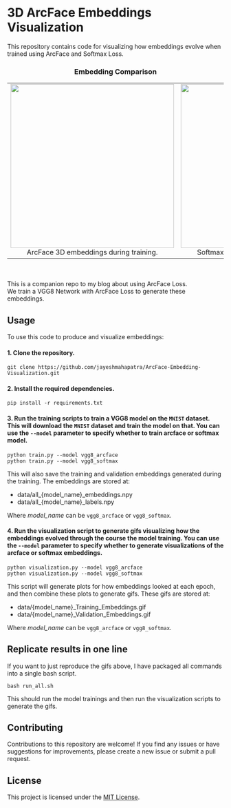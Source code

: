 
# 3D ArcFace Embeddings Visualization

This repository contains code for visualizing how embeddings evolve when trained using ArcFace and Softmax Loss.


<div align="center">
   <h3>Embedding Comparison</h3>
   <table>
      <tr>
         <td align="center">
            <img src="data/vgg8_arcface_Training_Embeddings.gif" width="380" height="380" />
            <br />
            ArcFace 3D embeddings during training.
         </td>
         <td align="center">
            <img src="data/vgg8_softmax_Training_Embeddings.gif" width="380" height="380" />
            <br />
            Softmax 3D embeddings during training.
         </td>
      </tr>
   </table>
</div>

<br />
<br />
This is a companion repo to my blog about using ArcFace Loss.<br />
We train a VGG8 Network with ArcFace Loss to generate these embeddings.
<br />

## Usage

To use this code to produce and visualize embeddings:

#### 1. Clone the repository.
```
git clone https://github.com/jayeshmahapatra/ArcFace-Embedding-Visualization.git
```

#### 2. Install the required dependencies.
```
pip install -r requirements.txt
```

#### 3. Run the training scripts to train a VGG8 model on the `MNIST` dataset. This will download the `MNIST` dataset and train the model on that. You can use the `--model` parameter to specify whether to train arcface or softmax model.

```
python train.py --model vgg8_arcface
python train.py --model vgg8_softmax
```

This will also save the training and validation embeddings generated during the training. The embeddings are stored at:

- data/all_{model_name}_embeddings.npy
- data/all_{model_name}_labels.npy

Where *model_name* can be `vgg8_arcface` or `vgg8_softmax`.


#### 4. Run the visualization script to generate gifs visualizing how the embeddings evolved through the course the model training. You can use the `--model` parameter to specify whether to generate visualizations of the arcface or softmax embeddings.

```
python visualization.py --model vgg8_arcface
python visualization.py --model vgg8_softmax
```

This script will generate plots for how embeddings looked at each epoch, and then combine these plots to generate gifs. These gifs are stored at:


- data/{model_name}_Training_Embeddings.gif
- data/{model_name}_Validation_Embeddings.gif

Where *model_name* can be `vgg8_arcface` or `vgg8_softmax`.

## Replicate results in one line
If you want to just reproduce the gifs above, I have packaged all commands into a single bash script.
```
bash run_all.sh
```
This should run the model trainings and then run the visualization scripts to generate the gifs.

## Contributing

Contributions to this repository are welcome! If you find any issues or have suggestions for improvements, please create a new issue or submit a pull request.

## License

This project is licensed under the [MIT License](LICENSE).

